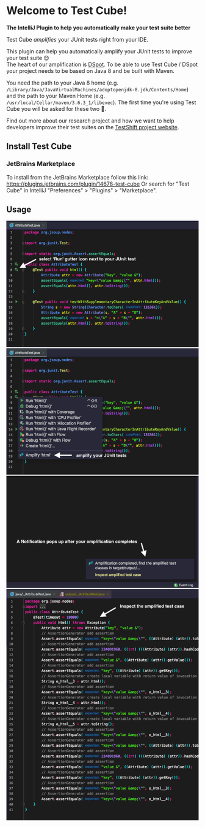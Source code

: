 # Welcome to Test Cube!
**The IntelliJ Plugin to help you automatically make your test suite better**

<!-- todo: Amplify: link to explanation? paper? -->
Test Cube *amplifies* your JUnit tests right from your IDE.

This plugin can help you automatically amplify your JUnit tests to improve your test suite 😊  
The heart of our amplification is [DSpot](https://github.com/STAMP-project/dspot). 
To be able to use Test Cube / DSpot your project needs to be based on Java 8 and be built with Maven.

You need the path to your Java 8 home (e.g. `/Library/Java/JavaVirtualMachines/adoptopenjdk-8.jdk/Contents/Home`) and the path to your Maven Home (e.g. `/usr/local/Cellar/maven/3.6.3_1/libexec`).
The first time you're using Test Cube you will be asked for these two 🙂.

Find out more about our research project and how we want to help developers improve their test suites on the [TestShift project website](https://testshiftproject.github.io/visualizing-amplification).

## Install Test Cube

### JetBrains Marketplace
To install from the JetBrains Marketplace follow this link: https://plugins.jetbrains.com/plugin/14678-test-cube
Or search for "Test Cube" in IntelliJ "Preferences" > "Plugins" > "Marketplace". 

## Usage

![Select the "Run" gutter icon next to your JUnit test case](img/instructions-0.png)
![Select "Amplify" to start the test amplification tool](img/instructions-1.png)
![The amplification runs in the background an pops up a notification when it finishes](img/instructions-2.png)
![Click on the link in the notification to inspect the newly generated test cases](img/instructions-3.png)

                                                                                                                                                                                                                                                                                                                                        